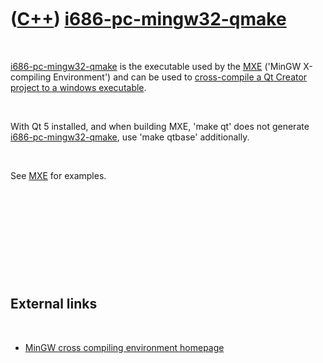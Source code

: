 



 

 

 

 

 

([C++](Cpp.htm)) [i686-pc-mingw32-qmake](CppI686-pc-mingw32-qmake.htm)
======================================================================

 

[i686-pc-mingw32-qmake](CppI686-pc-mingw32-qmake.htm) is the executable
used by the [MXE](CppMxe.htm) ('MinGW X-compiling Environment') and can
be used to [cross-compile a Qt Creator project to a windows
executable](CppQtCrosscompileToWindows.htm).

 

With Qt 5 installed, and when building MXE, 'make qt' does not generate
[i686-pc-mingw32-qmake](CppI686-pc-mingw32-qmake.htm), use 'make qtbase'
additionally.

 

See [MXE](CppMxe.htm) for examples.

 

 

 

 

 

External links
--------------

 

-   [MinGW cross compiling environment
    homepage](http://mingw-cross-env.nongnu.org)

 

 

 

 

 





 



